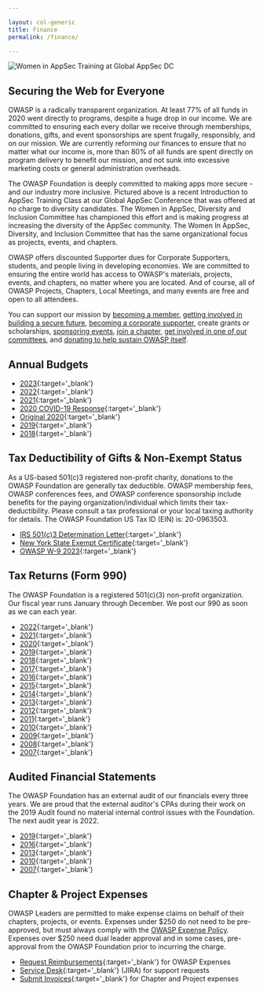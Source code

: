 ```yaml
---

layout: col-generic
title: Finance
permalink: /finance/

---
```

![Women in AppSec Training at Global AppSec DC](/assets/images/web/wia_dc.png)

## Securing the Web for Everyone

OWASP is a radically transparent organization. At least 77% of all funds in 2020 went directly to programs, despite a huge drop in our income. We are committed to ensuring each every dollar we receive through memberships, donations, gifts, and event sponsorships are spent frugally, responsibly, and on our mission. We are currently reforming our finances to ensure that no matter what our income is, more than 80% of all funds are spent directly on program delivery to benefit our mission, and not sunk into excessive marketing costs or general administration overheads. 

The OWASP Foundation is deeply committed to making apps more secure - and our industry more inclusive. Pictured above is a recent Introduction to AppSec Training Class at our Global AppSec Conference that was offered at no charge to diversity candidates. The Women in AppSec, Diversity and Inclusion Committee has championed this effort and is making progress at increasing the diversity of the AppSec community. The Women In AppSec, Diversity, and Inclusion Committee that has the same organizational focus as projects, events, and chapters.

OWASP offers discounted Supporter dues for Corporate Supporters, students, and people living in developing economies. We are committed to ensuring the entire world has access to OWASP's materials, projects, events, and chapters, no matter where you are located. And of course, all of OWASP Projects, Chapters, Local Meetings, and many events are free and open to all attendees.

You can support our mission by [becoming a member](https://owasp.org/membership/), [getting involved in building a secure future](https://owasp.org/projects/), [becoming a corporate supporter](https://owasp.org/supporters/), create grants or scholarships, [sponsoring events](https://owasp.org/pages/corporate-sponsorships), [join a chapter](https://owasp.org/chapters/), [get involved in one of our committees](https://owasp.org/committees/), and [donating to help sustain OWASP itself](https://owasp.org/donate/).

## Annual Budgets

- [2023](/www-staff/budget/2023){:target='_blank'}
- [2022](/www-staff/budget/2022){:target='_blank'}
- [2021](/www-staff/budget/2021){:target='_blank'}
- [2020 COVID-19 Response](/www-staff/budget/2020-modelz){:target='_blank'}
- [Original 2020](/www-staff/budget/2020){:target='_blank'}
- [2019](/assets/financial/2019_OWASP_Budget.pdf){:target='_blank'}
- [2018](/assets/financial/2018_OWASP_Budget.pdf){:target='_blank'}

## Tax Deductibility of Gifts & Non-Exempt Status

As a US-based 501(c)3 registered non-profit charity, donations to the OWASP Foundation are generally tax deductible. OWASP membership fees, OWASP conferences fees, and OWASP conference sponsorship include benefits for the paying organization/individual which limits their tax-deductibility. Please consult a tax professional or your local taxing authority for details. The OWASP Foundation US Tax ID (EIN) is: 20-0963503.

- [IRS 501(c)3 Determination Letter](/assets/legal/OWASP_IRS501c3DeterminationLetter.pdf){:target='_blank'}
- [New York State Exempt Certificate](/assets/legal/NY_Exempt_Organization_Certificate.pdf){:target='_blank'}
- [OWASP W-9 2023](/assets/financial/2023-Form-W-9.pdf){:target='_blank'}

## Tax Returns (Form 990)

The OWASP Foundation is a registered 501(c)(3) non-profit organization. Our fiscal year runs January through December. We post our 990 as soon as we can each year.

- [2022](/assets/financial-taxreturns/2022_Form_990.pdf){:target='_blank'}
- [2021](/assets/financial-taxreturns/2021_Form_990.pdf){:target='_blank'}
- [2020](/assets/financial-taxreturns/2020_Form_990.pdf){:target='_blank'}
- [2019](/assets/financial-taxreturns/2019_Form_990.pdf){:target='_blank'}
- [2018](/assets/financial-taxreturns/2018_Form_990.pdf){:target='_blank'}
- [2017](/assets/financial-taxreturns/2017_Form_990.pdf){:target='_blank'}
- [2016](/assets/financial-taxreturns/2016_Form_990.pdf){:target='_blank'}
- [2015](/assets/financial-taxreturns/2015_Form_990.pdf){:target='_blank'}
- [2014](/assets/financial-taxreturns/2014_Form_990.pdf){:target='_blank'}
- [2013](/assets/financial-taxreturns/2013_Form_990.pdf){:target='_blank'}
- [2012](/assets/financial-taxreturns/2012_Form_990.pdf){:target='_blank'}
- [2011](/assets/financial-taxreturns/2011_Form_990.pdf){:target='_blank'}
- [2010](/assets/financial-taxreturns/2010_Form_990.pdf){:target='_blank'}
- [2009](/assets/financial-taxreturns/2009_Form_990.pdf){:target='_blank'}
- [2008](/assets/financial-taxreturns/2008_Form_990.pdf){:target='_blank'}
- [2007](/assets/financial-taxreturns/2007_Form_990.pdf){:target='_blank'}

## Audited Financial Statements

The OWASP Foundation has an external audit of our financials every three years. We are proud that the external auditor's CPAs during their work on the 2019 Audit found no material internal control issues with the Foundation. The next audit year is 2022.

- [2019](/assets/financial-audits/OWASP_Audit_Report_2019.pdf){:target='_blank'}
- [2016](/assets/financial-audits/OWASP_Audit_Report_2016.pdf){:target='_blank'}
- [2013](/assets/financial-audits/OWASP_Audit_Report_2013.pdf){:target='_blank'}
- [2010](/assets/financial-audits/OWASP_Audit_Report_2010.pdf){:target='_blank'}
- [2007](/assets/financial-audits/OWASP_Audit_Report_2007.pdf){:target='_blank'}

## Chapter & Project Expenses

OWASP Leaders are permitted to make expense claims on behalf of their chapters, projects, or events. Expenses under $250 do not need to be pre-approved, but must always comply with the [OWASP Expense Policy](https://owasp.org/www-policy/operational/expense-reimbursement). Expenses over $250 need dual leader approval and in some cases, pre-approval from the OWASP Foundation prior to incurring the charge.

- [Request Reimbursements](https://owasporg.atlassian.net/servicedesk/customer/portal/4/group/9){:target='_blank'} for OWASP Expenses
- [Service Desk](https://owasporg.atlassian.net/servicedesk/customer/portals){:target='_blank'} (JIRA) for support requests
- [Submit Invoices](https://owasporg.atlassian.net/servicedesk/customer/portal/4/group/12){:target='_blank'} for Chapter and Project expenses
